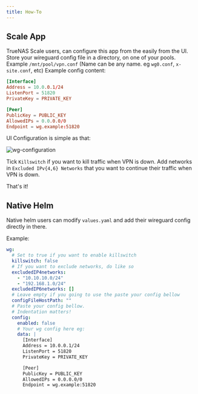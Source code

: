 ```yaml
---
title: How-To
---
```


## Scale App

TrueNAS Scale users, can configure this app from the easily from the UI.
Store your wireguard config file in a directory, on one of your pools.
Example `/mnt/pool/vpn.conf` (Name can be any name. eg `wg0.conf`, `x-site.conf`, etc)
Example config content:

```conf
[Interface]
Address = 10.0.0.1/24
ListenPort = 51820
PrivateKey = PRIVATE_KEY

[Peer]
PublicKey = PUBLIC_KEY
AllowedIPs = 0.0.0.0/0
Endpoint = wg.example:51820
```

UI Configuration is simple as that:

![wg-configuration](img/wg-configuration.png)

Tick `Killswitch` if you want to kill traffic when VPN is down.
Add networks in `Excluded IPv{4,6} Networks` that you want to continue their traffic when VPN is down.

That's it!

## Native Helm

Native helm users can modify `values.yaml` and add their wireguard config directly in there.

Example:

```yaml
wg:
  # Set to true if you want to enable killswitch
  killswitch: false
  # If you want to exclude networks, do like so
  excludedIP4networks:
    - "10.10.10.0/24"
    - "192.168.1.0/24"
  excludedIP6networks: []
  # Leave empty if you going to use the paste your config bellow
  configFileHostPath: ""
  # Paste your config bellow.
  # Indentation matters!
  config:
    enabled: false
    # Your wg config here eg:
    data: |
      [Interface]
      Address = 10.0.0.1/24
      ListenPort = 51820
      PrivateKey = PRIVATE_KEY

      [Peer]
      PublicKey = PUBLIC_KEY
      AllowedIPs = 0.0.0.0/0
      Endpoint = wg.example:51820
```
